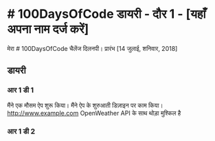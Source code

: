 # # 100DaysOfCode डायरी - दौर 1 - [यहाँ अपना नाम दर्ज करें]

मेरा # 100DaysOfCode चैलेंज दिलनपी। प्रारंभ [14 जुलाई, शनिवार, 2018]

## डायरी

### आर 1 डी 1
मैंने एक मौसम ऐप शुरू किया। मैंने ऐप के शुरुआती डिज़ाइन पर काम किया। http://www.example.com OpenWeather API के साथ थोड़ा मुश्किल है

### आर 1 डी 2
